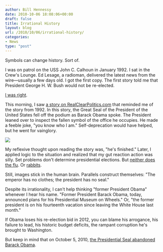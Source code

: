 ```yaml
---
author: Bill Hennessy
date: 2010-10-06 18:08:06+00:00
draft: false
title: Irrational History
layout: blog
url: /2010/10/06/irrational-history/
categories:
- News
type: "post"
---
```


Symbols can change history. Sort of.


I was on patrol on the USS John C. Calhoun in January 1992. I sat in the Crew's Lounge. Ed Lesage, a radioman, delivered the latest news from the wire—usually a few days old.  I got the first copy. The first story told me that President George H. W. Bush would not be re-elected.


[I was right](https://uselectionatlas.org/RESULTS/national.php?year=1992).


This morning, I saw [a story on RealClearPolitics.com](https://www.realclearpolitics.com/video/2010/10/05/obama_loses_presidential_seal_all_of_you_know_who_i_am.html) that reminded me of the story from 1992. In this story, the Great Seal of the President of the United States fell off the podium as Barack Obama spoke. The President leaned over to inspect the fallen symbol of the office he occupies. He made a feeble joke, "you know who I am."  Self-deprecation would have helped, but he went for vainglory.


![](https://hennessysview.com/wp-content/uploads/2010/10/100610_1808_IrrationalH1.jpg)

	

My reflexive thought upon reading the story was, "he's finished."  Later, I applied logic to the situation and realized that my gut reaction action was silly. Set problems don't determine presidential elections. But [neither does the flu](https://en.wikipedia.org/wiki/George_H._W._Bush_vomiting_incident). Or [rabbits](https://en.wikipedia.org/wiki/Jimmy_Carter_rabbit_incident).


Still, images stick in the human brain. Parallels construct themselves:  "The emperor has no clothes; the president has no seal."


Despite its irrationality, I can't help thinking "former President Obama" whenever I hear his name.  "Former President Barack Obama, today, announced plans for his Presidential Museum on Wheels."  Or, "the former president is on his fourteenth vacation since leaving the White House last month."


If Obama loses his re-election bid in 2012, you can blame his arrogance, his failure to lead, his historic budget deficits, the rampant corruption he's brought to Washington.


But keep in mind that on October 5, 2010, [the Presidential Seal abandoned Barack Obama](https://apnews.myway.com/article/20101006/D9ILSJE80.html).  
